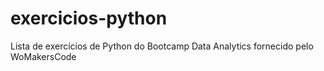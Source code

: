 # exercicios-python

Lista de exercícios de Python do Bootcamp Data Analytics fornecido pelo WoMakersCode
